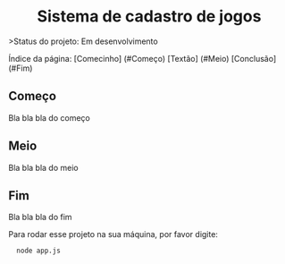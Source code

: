 <H1 align="center">Sistema de cadastro de jogos</H1>
 >Status do projeto: Em desenvolvimento

Índice da página:
[Comecinho] (#Começo)
[Textão] (#Meio)
[Conclusão] (#Fim)
<h2> Começo </h2>
Bla bla bla do começo
<h2> Meio </h2>
Bla bla bla do meio
<h2> Fim </h2>
Bla bla bla do fim

Para rodar esse projeto na sua máquina, por favor digite:
```
  node app.js
```

